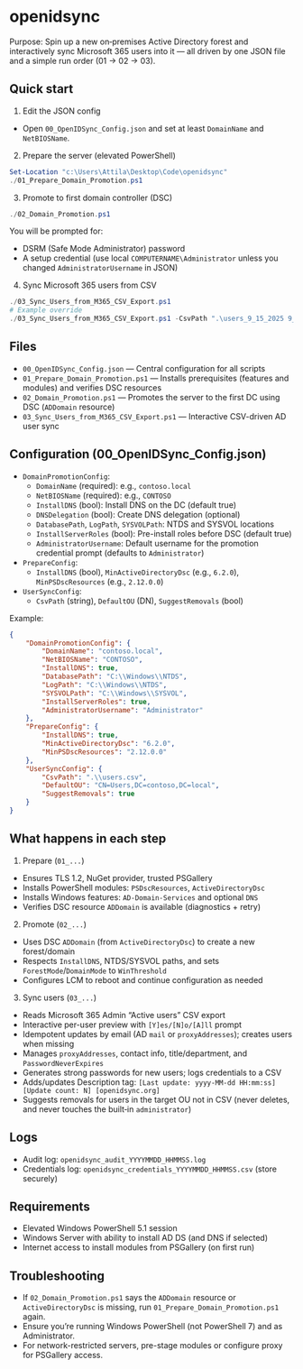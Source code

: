 # openidsync

Purpose: Spin up a new on‑premises Active Directory forest and interactively sync Microsoft 365 users into it — all driven by one JSON file and a simple run order (01 → 02 → 03).

## Quick start
1) Edit the JSON config
- Open `00_OpenIDSync_Config.json` and set at least `DomainName` and `NetBIOSName`.

2) Prepare the server (elevated PowerShell)
```powershell
Set-Location "c:\Users\Attila\Desktop\Code\openidsync"
./01_Prepare_Domain_Promotion.ps1
```

3) Promote to first domain controller (DSC)
```powershell
./02_Domain_Promotion.ps1
```
You will be prompted for:
- DSRM (Safe Mode Administrator) password
- A setup credential (use local `COMPUTERNAME\Administrator` unless you changed `AdministratorUsername` in JSON)

4) Sync Microsoft 365 users from CSV
```powershell
./03_Sync_Users_from_M365_CSV_Export.ps1
# Example override
./03_Sync_Users_from_M365_CSV_Export.ps1 -CsvPath ".\users_9_15_2025 9_17_18 PM.csv" -DefaultOU "CN=Users,DC=modernworkplace,DC=hu"
```

## Files
- `00_OpenIDSync_Config.json` — Central configuration for all scripts
- `01_Prepare_Domain_Promotion.ps1` — Installs prerequisites (features and modules) and verifies DSC resources
- `02_Domain_Promotion.ps1` — Promotes the server to the first DC using DSC (`ADDomain` resource)
- `03_Sync_Users_from_M365_CSV_Export.ps1` — Interactive CSV-driven AD user sync

## Configuration (00_OpenIDSync_Config.json)
- `DomainPromotionConfig`:
	- `DomainName` (required): e.g., `contoso.local`
	- `NetBIOSName` (required): e.g., `CONTOSO`
	- `InstallDNS` (bool): Install DNS on the DC (default true)
	- `DNSDelegation` (bool): Create DNS delegation (optional)
	- `DatabasePath`, `LogPath`, `SYSVOLPath`: NTDS and SYSVOL locations
	- `InstallServerRoles` (bool): Pre-install roles before DSC (default true)
	- `AdministratorUsername`: Default username for the promotion credential prompt (defaults to `Administrator`)
- `PrepareConfig`:
	- `InstallDNS` (bool), `MinActiveDirectoryDsc` (e.g., `6.2.0`), `MinPSDscResources` (e.g., `2.12.0.0`)
- `UserSyncConfig`:
	- `CsvPath` (string), `DefaultOU` (DN), `SuggestRemovals` (bool)

Example:
```json
{
	"DomainPromotionConfig": {
		"DomainName": "contoso.local",
		"NetBIOSName": "CONTOSO",
		"InstallDNS": true,
		"DatabasePath": "C:\\Windows\\NTDS",
		"LogPath": "C:\\Windows\\NTDS",
		"SYSVOLPath": "C:\\Windows\\SYSVOL",
		"InstallServerRoles": true,
		"AdministratorUsername": "Administrator"
	},
	"PrepareConfig": {
		"InstallDNS": true,
		"MinActiveDirectoryDsc": "6.2.0",
		"MinPSDscResources": "2.12.0.0"
	},
	"UserSyncConfig": {
		"CsvPath": ".\\users.csv",
		"DefaultOU": "CN=Users,DC=contoso,DC=local",
		"SuggestRemovals": true
	}
}
```

## What happens in each step
1) Prepare (`01_...`)
- Ensures TLS 1.2, NuGet provider, trusted PSGallery
- Installs PowerShell modules: `PSDscResources`, `ActiveDirectoryDsc`
- Installs Windows features: `AD-Domain-Services` and optional `DNS`
- Verifies DSC resource `ADDomain` is available (diagnostics + retry)

2) Promote (`02_...`)
- Uses DSC `ADDomain` (from `ActiveDirectoryDsc`) to create a new forest/domain
- Respects `InstallDNS`, NTDS/SYSVOL paths, and sets `ForestMode`/`DomainMode` to `WinThreshold`
- Configures LCM to reboot and continue configuration as needed

3) Sync users (`03_...`)
- Reads Microsoft 365 Admin “Active users” CSV export
- Interactive per-user preview with `[Y]es/[N]o/[A]ll` prompt
- Idempotent updates by email (AD `mail` or `proxyAddresses`); creates users when missing
- Manages `proxyAddresses`, contact info, title/department, and `PasswordNeverExpires`
- Generates strong passwords for new users; logs credentials to a CSV
- Adds/updates Description tag: `[Last update: yyyy-MM-dd HH:mm:ss] [Update count: N] [openidsync.org]`
- Suggests removals for users in the target OU not in CSV (never deletes, and never touches the built‑in `administrator`)

## Logs
- Audit log: `openidsync_audit_YYYYMMDD_HHMMSS.log`
- Credentials log: `openidsync_credentials_YYYYMMDD_HHMMSS.csv` (store securely)

## Requirements
- Elevated Windows PowerShell 5.1 session
- Windows Server with ability to install AD DS (and DNS if selected)
- Internet access to install modules from PSGallery (on first run)

## Troubleshooting
- If `02_Domain_Promotion.ps1` says the `ADDomain` resource or `ActiveDirectoryDsc` is missing, run `01_Prepare_Domain_Promotion.ps1` again.
- Ensure you’re running Windows PowerShell (not PowerShell 7) and as Administrator.
- For network-restricted servers, pre-stage modules or configure proxy for PSGallery access.
